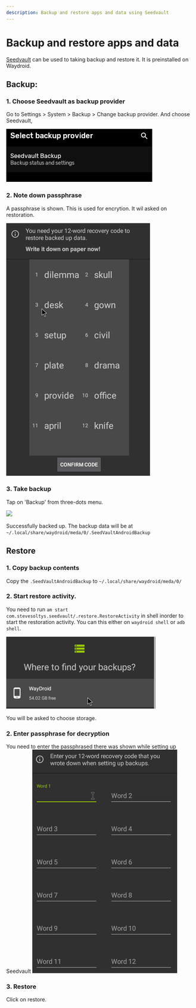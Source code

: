 ```yaml
---
description: Backup and restore apps and data using Seedvault
---
```


# Backup and restore apps and data

[Seedvault](https://github.com/seedvault-app/seedvault) can be used to taking backup and restore it. It is preinstalled on Waydroid.

## Backup:
### 1. Choose Seedvault as backup provider
Go to Settings > System > Backup > Change backup provider. And choose Seedvault,

![](../.gitbook/assets/backup-provider.png)

### 2. Note down passphrase
A passphrase is shown. This is used for encrytion. It wil asked on restoration.

![](../.gitbook/assets/backup-passphrase-copy.png)

### 3. Take backup
Tap on 'Backup' from three-dots menu.

![](../.gitbook/assets/backup-backup-now.png.png)

Successfully backed up. The backup data will be at `~/.local/share/waydroid/meda/0/.SeedVaultAndroidBackup
`

## Restore
### 1. Copy backup contents

Copy the `.SeedVaultAndroidBackup` to  `~/.local/share/waydroid/meda/0/`

### 2. Start restore activity.
You need to run `am start com.stevesoltys.seedvault/.restore.RestoreActivity` in shell inorder to start the restoration activity. You can this either on `waydroid shell` or `adb shell`.

![](../.gitbook/assets/backup-restore-storage.png)

You will be asked to choose storage.

### 2. Enter passphrase for decryption

You need to enter the passphrased there was shown while setting up Seedvault
![](../.gitbook/assets/backup-restore-passphrase.png)

### 3. Restore

Click on restore.
